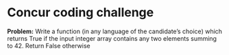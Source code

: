 # Concur coding challenge

**Problem:**
Write a function (in any language of the candidate’s choice) which returns True if the input integer array contains any two elements summing to 42. Return False otherwise
